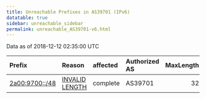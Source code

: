 ```yaml
---
title: Unreachable Prefixes in AS39701 (IPv6)
datatable: true
sidebar: unreachable_sidebar
permalink: unreachable_AS39701-v6.html
---
```


Data as of 2018-12-12 02:35:00 UTC


<div class="datatable-begin"></div>

| Prefix                                                 | Reason                                                                                                   | affected   | Authorized AS   |   MaxLength | Anchor                                         |   unreachable /48s |
|:-------------------------------------------------------|:---------------------------------------------------------------------------------------------------------|:-----------|:----------------|------------:|:-----------------------------------------------|-------------------:|
| [2a00:9700::/48](https://stat.ripe.net/2a00:9700::/48) | [INVALID LENGTH](https://rpki-validator.ripe.net/announcement-preview?asn=AS39701&prefix=2a00:9700::/48) | complete   | AS39701         |          32 | [RIPE](unreachable_RIPE_NCC_RPKI_Root-v6.html) |                  1 |

<div class="datatable-end"></div>